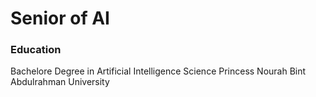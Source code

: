 # Senior of AI

### Education
Bachelore Degree in Artificial Intelligence Science
Princess Nourah Bint Abdulrahman University
